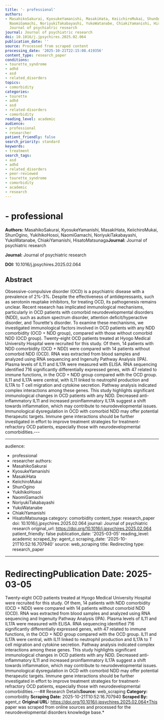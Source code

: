 ```yaml
---
title: '- professional'
authors:
- MasahikoSakurai, KyosukeYamanishi, MasakiHata, KeiichiroMukai, ShunOgino, YukihikoHosoi,
  NaomiGamachi, NoriyukiTakabayashi, YukoWatanabe, ChiakiYamanishi, HisatoMatsunaga**Journal:**
  Journal of psychiatric research
journal: Journal of psychiatric research
doi: 10.1016/j.jpsychires.2025.02.064
publication_date: ''
source: Processed from scraped content
processing_date: '2025-10-21T22:15:08.419356'
content_type: research_paper
conditions:
- tourette_syndrome
- adhd
- asd
- related_disorders
topics:
- comorbidity
categories:
- tourette
- adhd
- asd
- related-disorders
- comorbidity
reading_level: academic
audience:
- professional
- researcher
patient_friendly: false
search_priority: standard
keywords:
- treatment
search_tags:
- asd
- adhd
- related_disorders
- peer-reviewed
- tourette_syndrome
- comorbidity
- academic
- research
---
```


# - professional

**Authors:** MasahikoSakurai, KyosukeYamanishi, MasakiHata, KeiichiroMukai, ShunOgino, YukihikoHosoi, NaomiGamachi, NoriyukiTakabayashi, YukoWatanabe, ChiakiYamanishi, HisatoMatsunaga**Journal:** Journal of psychiatric research

**Journal:** Journal of psychiatric research

**DOI:** 10.1016/j.jpsychires.2025.02.064

## Abstract

Obsessive-compulsive disorder (OCD) is a psychiatric disease with a prevalence of 2%-3%. Despite the effectiveness of antidepressants, such as serotonin reuptake inhibitors, for treating OCD, its pathogenesis remains unclear. Recent research has implicated immunological mechanisms, particularly in OCD patients with comorbid neurodevelopmental disorders (NDD), such as autism spectrum disorder, attention deficit/hyperactive disorder, and Tourette's disorder. To examine these mechanisms, we investigated immunological factors involved in OCD patients with any NDD comorbidity (OCD + NDD group), compared with those without comorbid NDD (OCD group).
Twenty-eight OCD patients treated at Hyogo Medical University Hospital were recruited for this study. Of them, 14 patients with NDD comorbidity (OCD + NDD) were compared with 14 patients without comorbid NDD (OCD). RNA was extracted from blood samples and analyzed using RNA sequencing and Ingenuity Pathway Analysis (IPA). Plasma levels of IL11 and IL17A were measured with ELISA.
RNA sequencing identified 716 significantly differentially expressed genes, with 47 related to immune functions, in the OCD + NDD group compared with the OCD group. IL11 and IL17A were central, with IL11 linked to neutrophil production and IL17A to T cell migration and cytokine secretion. Pathway analysis indicated complex interactions among these genes.
This study highlights significant immunological changes in OCD patients with any NDD. Decreased anti-inflammatory IL11 and increased proinflammatory IL17A suggest a shift towards inflammation, which may contribute to neurodevelopmental issues.
Immunological dysregulation in OCD with comorbid NDD may offer potential therapeutic targets. Immune gene interactions should be further investigated in effort to improve treatment strategies for treatment-refractory OCD patients, especially those with neurodevelopmental comorbidities.---

---
audience:
- professional
- researcher
authors:
- MasahikoSakurai
- KyosukeYamanishi
- MasakiHata
- KeiichiroMukai
- ShunOgino
- YukihikoHosoi
- NaomiGamachi
- NoriyukiTakabayashi
- YukoWatanabe
- ChiakiYamanishi
- HisatoMatsunaga
category: comorbidity
content_type: research_paper
doi: 10.1016/j.jpsychires.2025.02.064
journal: Journal of psychiatric research
original_url: https://doi.org/10.1016/j.jpsychires.2025.02.064
patient_friendly: false
publication_date: '2025-03-05'
reading_level: academic
scraped_by: agent_c
scraping_date: '2025-10-21T10:52:16.707940'
source: web_scraping
title: Redirecting
type: research_paper
---
# Redirecting**Publication Date:** 2025-03-05
Twenty-eight OCD patients treated at Hyogo Medical University Hospital were recruited for this study. Of them, 14 patients with NDD comorbidity (OCD + NDD) were compared with 14 patients without comorbid NDD (OCD). RNA was extracted from blood samples and analyzed using RNA sequencing and Ingenuity Pathway Analysis (IPA). Plasma levels of IL11 and IL17A were measured with ELISA.
RNA sequencing identified 716 significantly differentially expressed genes, with 47 related to immune functions, in the OCD + NDD group compared with the OCD group. IL11 and IL17A were central, with IL11 linked to neutrophil production and IL17A to T cell migration and cytokine secretion. Pathway analysis indicated complex interactions among these genes.
This study highlights significant immunological changes in OCD patients with any NDD. Decreased anti-inflammatory IL11 and increased proinflammatory IL17A suggest a shift towards inflammation, which may contribute to neurodevelopmental issues.
Immunological dysregulation in OCD with comorbid NDD may offer potential therapeutic targets. Immune gene interactions should be further investigated in effort to improve treatment strategies for treatment-refractory OCD patients, especially those with neurodevelopmental comorbidities.---## Research Details**Source:** web_scraping
**Category:** comorbidity
**Scraping Date:** 2025-10-21T10:52:16.707940
**Scraped By:** agent_c
**Original URL:** https://doi.org/10.1016/j.jpsychires.2025.02.064*This paper was scraped from online sources and processed for the neurodevelopmental disorders knowledge base.*